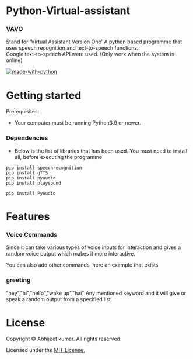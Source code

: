 # Python-Virtual-assistant
### VAVO

Stand for 'Virtual Assistant Version One' A python based programme that uses speech recognition and text-to-speech functions.</br>
Google text-to-speech API were used. (Only work when the system is online)

[![made-with-python](https://img.shields.io/badge/Made%20with-Python-1f425f.svg)](https://www.python.org/)


# Getting started
Prerequisites:
* Your computer must be running Python3.9 or newer.

### Dependencies
* Below is the list of libraries that has been used. You must need to install all, before executing the programme
```
pip install speechrecognition
pip install gTTS
pip install pyaudio
pip install playsound

pip install PyAudio
```

# Features

### Voice Commands

Since it can take various types of voice inputs for interaction and gives a random voice output which makes it more interactive. 

You can also add other commands, here an example that exists


### greeting
 
  "hey","hi","hello","wake up","hai"      Any mentioned keyword and it will give or speak a random output from a specified list
 

# License

Copyright © Abhijeet kumar. All rights reserved.

Licensed under the [MIT License.](LICENSE)

